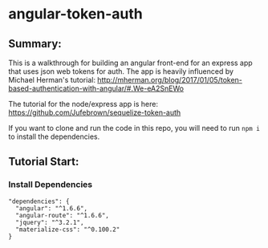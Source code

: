 # angular-token-auth

## Summary:
This is a walkthrough for building an angular front-end for an express app that uses json web tokens for auth. The app is heavily influenced by Michael Herman's tutorial: http://mherman.org/blog/2017/01/05/token-based-authentication-with-angular/#.We-eA2SnEWo

The tutorial for the node/express app is here: https://github.com/Jufebrown/sequelize-token-auth

If you want to clone and run the code in this repo, you will need to run ```npm i``` to install the dependencies.

## Tutorial Start:

### Install Dependencies
```
"dependencies": {
  "angular": "^1.6.6",
  "angular-route": "^1.6.6",
  "jquery": "^3.2.1",
  "materialize-css": "^0.100.2"
}
```